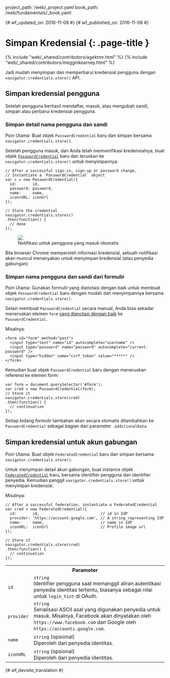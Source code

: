project_path: /web/_project.yaml
book_path: /web/fundamentals/_book.yaml

{# wf_updated_on: 2016-11-08 #}
{# wf_published_on: 2016-11-08 #}

# Simpan Kredensial {: .page-title }

{% include "web/_shared/contributors/agektmr.html" %}
{% include "web/_shared/contributors/megginkearney.html" %}

Jadi mudah menyimpan dan memperbarui kredensial pengguna dengan 
`navigator.credentials.store()` API.


## Simpan kredensial pengguna

Setelah pengguna berhasil mendaftar, masuk, atau mengubah sandi, simpan
atau perbarui kredensial pengguna.

### Simpan detail nama pengguna dan sandi

Poin Utama: Buat objek `PasswordCredential` baru dan simpan bersama 
`navigator.credentials.store()`.

Setelah pengguna masuk, dan Anda telah memverifikasi kredensialnya, buat objek
[`PasswordCredential`](https://developer.mozilla.org/en-US/docs/Web/API/PasswordCredential)
baru dan teruskan ke `navigator.credentials.store()` untuk menyimpannya.

    // After a successful sign-in, sign-up or password change,
    // Instantiate a `PasswordCredential` object
    var c = new PasswordCredential({
      id:       id,
      password: password,
      name:     name,
      iconrURL: iconUrl
    });

    // Store the credential
    navigator.credentials.store(c)
    .then(function() {
      // done
    });


<figure class="attempt-right">
  <img src="imgs/store-credential.png">
  <figcaption>Notifikasi untuk pengguna yang masuk otomatis</figcaption>
</figure>

Bila browser Chrome memperoleh informasi kredensial,
sebuah notifikasi akan muncul menanyakan untuk menyimpan kredensial
(atau penyedia gabungan)

<div class="clearfix"></div>

### Simpan nama pengguna dan sandi dari formulir

Poin Utama: Gunakan formulir yang dianotasi dengan baik untuk membuat objek `PasswordCredential`
baru dengan mudah dan menyimpannya bersama `navigator.credentials.store()`.

Selain membuat `PasswordCredential` secara manual, Anda bisa
sekadar meneruskan elemen
`form` [yang dianotasi dengan baik](https://html.spec.whatwg.org/multipage/forms.html#autofill) ke `PasswordCredential`.

Misalnya:

    <form id="form" method="post">
      <input type="text" name="id" autocomplete="username" />
      <input type="password" name="password" autocomplete="current-password" />
      <input type="hidden" name="csrf_token" value="*****" />
    </form>

Kemudian buat objek `PasswordCredential` baru dengan meneruskan referensi ke
elemen form:

    var form = document.querySelector('#form');
    var cred = new PasswordCredential(form);
    // Store it
    navigator.credentials.store(cred)
    .then(function() {
      // continuation
    });

Setiap bidang formulir tambahan akan secara otomatis ditambahkan ke
`PasswordCredential` sebagai bagian dari parameter `.additionalData`.


## Simpan kredensial untuk akun gabungan

Poin Utama: Buat objek `FederatedCredential` baru dan simpan bersama 
`navigator.credentials.store()`.


Untuk menyimpan detail akun gabungan, buat instance objek 
[`FederatedCredential`](https://developer.mozilla.org/en-US/docs/Web/API/FederatedCredential) baru,
bersama identifier pengguna dan identifier penyedia. Kemudian panggil 
`navigator.credentials.store()` untuk menyimpan kredensial.

Misalnya:

    // After a successful federation, instantiate a FederatedCredential
    var cred = new FederatedCredential({
      id:       id,                           // id in IdP
      provider: 'https://account.google.com', // A string representing IdP
      name:     name,                         // name in IdP
      iconURL:  iconUrl                       // Profile image url
    });

    // Store it
    navigator.credentials.store(cred)
    .then(function() {
      // continuation
    });

<table class="responsive properties">
  <tbody>
    <tr>
      <th colspan=2>Parameter</th>
    </tr>
    <tr>
      <td>
        <code>id</code>
      </td>
      <td>
        <code>string</code><br>
        Identifier pengguna saat memanggil aliran autentikasi
        penyedia identitas tertentu, biasanya sebagai nilai untuk <code>login_hint</code>
        di OAuth.
      </td>
    </tr>
    <tr>
      <td>
        <code>provider</code>
      </td>
      <td>
        <code>string</code><br>
        Serialisasi ASCII asal yang digunakan penyedia untuk masuk.
        Misalnya, Facebook akan dinyatakan oleh 
        <code>https://www.facebook.com</code> dan Google oleh 
        <code>https://accounts.google.com</code>.
       </td>
    </tr>
    <tr>
      <td>
        <code>name</code>
      </td>
      <td>
        <code>string</code> (opsional)<br>
        Diperoleh dari penyedia identitas.
      </td>
    </tr>
    <tr>
      <td>
        <code>iconURL</code>
      </td>
      <td>
        <code>string</code> (opsional)<br>
        Diperoleh dari penyedia identitas.
      </td>
    </tr>
  </tbody>
</table>



{# wf_devsite_translation #}
